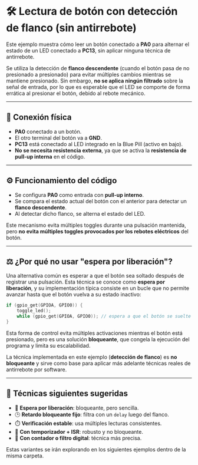 # 🛠️ Lectura de botón con detección de flanco (sin antirrebote)

Este ejemplo muestra cómo leer un botón conectado a **PA0** para alternar el estado de un LED conectado a **PC13**, sin aplicar ninguna técnica de antirrebote.

Se utiliza la detección de **flanco descendente** (cuando el botón pasa de no presionado a presionado) para evitar múltiples cambios mientras se mantiene presionado. Sin embargo, **no se aplica ningún filtrado** sobre la señal de entrada, por lo que es esperable que el LED se comporte de forma errática al presionar el botón, debido al rebote mecánico.

---

## 🔌 Conexión física

* **PA0** conectado a un botón.
* El otro terminal del botón va a **GND**.
* **PC13** está conectado al LED integrado en la Blue Pill (activo en bajo).
* **No se necesita resistencia externa**, ya que se activa la **resistencia de pull-up interna** en el código.

---

## ⚙️ Funcionamiento del código

* Se configura **PA0** como entrada con **pull-up interno**.
* Se compara el estado actual del botón con el anterior para detectar un **flanco descendente**.
* Al detectar dicho flanco, se alterna el estado del LED.

Este mecanismo evita múltiples toggles durante una pulsación mantenida, pero **no evita múltiples toggles provocados por los rebotes eléctricos** del botón.

---

## ⚖️ ¿Por qué no usar "espera por liberación"?

Una alternativa común es esperar a que el botón sea soltado después de registrar una pulsación. Esta técnica se conoce como **espera por liberación**, y su implementación típica consiste en un bucle que no permite avanzar hasta que el botón vuelva a su estado inactivo:

```c
if (gpio_get(GPIOA, GPIO0)) {
    toggle_led();
    while (gpio_get(GPIOA, GPIO0)); // espera a que el botón se suelte
}
```

Esta forma de control evita múltiples activaciones mientras el botón está presionado, pero es una solución **bloqueante**, que congela la ejecución del programa y limita su escalabilidad.

La técnica implementada en este ejemplo (**detección de flanco**) es **no bloqueante** y sirve como base para aplicar más adelante técnicas reales de antirrebote por software.

---

## 🚀 Técnicas siguientes sugeridas

* 🔁 **Espera por liberación**: bloqueante, pero sencilla.
* 🕒 **Retardo bloqueante fijo**: filtra con un `delay` luego del flanco.
* ⏱️ **Verificación estable**: usa múltiples lecturas consistentes.
* 🧭 **Con temporizador + ISR**: robusto y no bloqueante.
* 🧮 **Con contador o filtro digital**: técnica más precisa.

Estas variantes se irán explorando en los siguientes ejemplos dentro de la misma carpeta.
